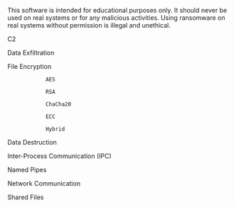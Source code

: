 This software is intended for educational purposes only. It should never be used on real systems or for any malicious activities. Using ransomware on real systems without permission is illegal and unethical.

C2

Data Exfiltration

File Encryption

                AES
                
                RSA
                
                ChaCha20
                
                ECC
    
                Hybrid

Data Destruction

Inter-Process Communication (IPC)

Named Pipes

Network Communication

Shared Files
